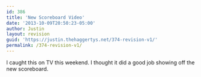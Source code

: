 ```yaml
---
id: 386
title: 'New Scoreboard Video'
date: '2013-10-09T20:50:23-05:00'
author: Justin
layout: revision
guid: 'https://justin.thehaggertys.net/374-revision-v1/'
permalink: /374-revision-v1/
---
```


I caught this on TV this weekend. I thought it did a good job showing off the new scoreboard.  
<object height="344" width="425"><param name="movie" value="https://www.youtube.com/v/_H6qrtnlBCc&hl=en&fs=1"></param><param name="allowFullScreen" value="true"></param><param name="allowscriptaccess" value="always"></param><embed allowfullscreen="true" allowscriptaccess="always" height="344" src="https://www.youtube.com/v/_H6qrtnlBCc&hl=en&fs=1" type="application/x-shockwave-flash" width="425"></embed></object>